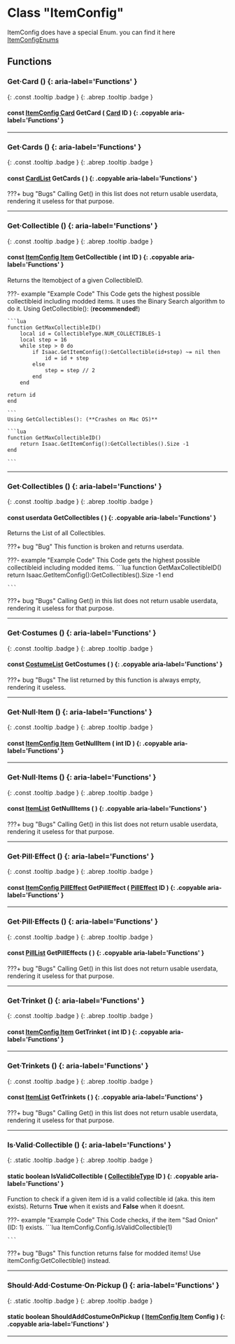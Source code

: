 # Class "ItemConfig"
ItemConfig does have a special Enum.  you can find it here [ItemConfigEnums](../enums/ItemConfigEnums.html)

## Functions
### Get·Card () {: aria-label='Functions' }
[ ](#){: .const .tooltip .badge } [ ](#){: .abrep .tooltip .badge }
#### const [ItemConfig Card](ItemConfig_Card.html) GetCard ( [Card](../enums/Card.html) ID ) {: .copyable aria-label='Functions' }

___ 
### Get·Cards () {: aria-label='Functions' }
[ ](#){: .const .tooltip .badge } [ ](#){: .abrep .tooltip .badge }
#### const [CardList](CppContainer_Vector_CardConfigList.html) GetCards ( ) {: .copyable aria-label='Functions' }

???+ bug "Bugs"
    Calling Get() in this list does not return usable userdata, rendering it useless for that purpose.

___ 
### Get·Collectible () {: aria-label='Functions' }
[ ](#){: .const .tooltip .badge } [ ](#){: .abrep .tooltip .badge }
#### const [ItemConfig Item](ItemConfig_Item.html) GetCollectible ( int ID ) {: .copyable aria-label='Functions' }

Returns the Itemobject of a given CollectibleID.

???- example "Example Code"
    This Code gets the highest possible collectibleid including modded items. It uses the Binary Search algorithm to do it.
    Using GetCollectible(): (**recommended!**)

    ```lua 
    function GetMaxCollectibleID()
        local id = CollectibleType.NUM_COLLECTIBLES-1
        local step = 16
        while step > 0 do
            if Isaac.GetItemConfig():GetCollectible(id+step) ~= nil then
                id = id + step
            else
                step = step // 2
            end
        end
    
    return id
    end
    
    ```
    Using GetCollectibles(): (**Crashes on Mac OS)**

    ```lua 
    function GetMaxCollectibleID()
        return Isaac.GetItemConfig():GetCollectibles().Size -1
    end
    
    ```
___ 
### Get·Collectibles () {: aria-label='Functions' }
[ ](#){: .const .tooltip .badge } [ ](#){: .abrep .tooltip .badge }
#### const userdata GetCollectibles ( ) {: .copyable aria-label='Functions' }

Returns the List of all Collectibles. 

???+ bug "Bug"
    This function is broken and returns userdata.

???- example "Example Code"
    This Code gets the highest possible collectibleid including modded items.
    ```lua 
    function GetMaxCollectibleID()
        return Isaac.GetItemConfig():GetCollectibles().Size -1
    end
    
    ```


???+ bug "Bugs"
    Calling Get() in this list does not return usable userdata, rendering it useless for that purpose.
___ 
### Get·Costumes () {: aria-label='Functions' }
[ ](#){: .const .tooltip .badge } [ ](#){: .abrep .tooltip .badge }
#### const [CostumeList](CppContainer_Vector_CostumeConfigList.html) GetCostumes ( ) {: .copyable aria-label='Functions' }


???+ bug "Bugs"
    The list returned by this function is always empty, rendering it useless.
___ 
### Get·Null·Item () {: aria-label='Functions' }
[ ](#){: .const .tooltip .badge } [ ](#){: .abrep .tooltip .badge }
#### const [ItemConfig Item](ItemConfig_Item.html) GetNullItem ( int ID ) {: .copyable aria-label='Functions' }

___ 
### Get·Null·Items () {: aria-label='Functions' }
[ ](#){: .const .tooltip .badge } [ ](#){: .abrep .tooltip .badge }
#### const [ItemList](CppContainer_Vector_ItemConfigList.html) GetNullItems ( ) {: .copyable aria-label='Functions' }

???+ bug "Bugs"
    Calling Get() in this list does not return usable userdata, rendering it useless for that purpose.

___ 
### Get·Pill·Effect () {: aria-label='Functions' }
[ ](#){: .const .tooltip .badge } [ ](#){: .abrep .tooltip .badge }
#### const [ItemConfig PillEffect](ItemConfig_PillEffect.html) GetPillEffect ( [PillEffect](../enums/PillEffect.html) ID ) {: .copyable aria-label='Functions' }

___ 
### Get·Pill·Effects () {: aria-label='Functions' }
[ ](#){: .const .tooltip .badge } [ ](#){: .abrep .tooltip .badge }
#### const [PillList](CppContainer_Vector_PillConfigList.html) GetPillEffects ( ) {: .copyable aria-label='Functions' }

???+ bug "Bugs"
    Calling Get() in this list does not return usable userdata, rendering it useless for that purpose.

___ 
### Get·Trinket () {: aria-label='Functions' }
[ ](#){: .const .tooltip .badge } [ ](#){: .abrep .tooltip .badge }
#### const [ItemConfig Item](ItemConfig_Item.html) GetTrinket ( int ID ) {: .copyable aria-label='Functions' }

___ 
### Get·Trinkets () {: aria-label='Functions' }
[ ](#){: .const .tooltip .badge } [ ](#){: .abrep .tooltip .badge }
#### const [ItemList](CppContainer_Vector_ItemConfigList.html) GetTrinkets ( ) {: .copyable aria-label='Functions' }

???+ bug "Bugs"
    Calling Get() in this list does not return usable userdata, rendering it useless for that purpose.

___ 
### Is·Valid·Collectible () {: aria-label='Functions' }
[ ](#){: .static .tooltip .badge } [ ](#){: .abrep .tooltip .badge }
#### static boolean IsValidCollectible ( [CollectibleType](../enums/CollectibleType.html) ID ) {: .copyable aria-label='Functions' }

Function to check if a given item id is a valid collectible id (aka. this item exists). Returns **True** when it exists and **False** when it doesnt.

???- example "Example Code"
    This Code checks, if the item "Sad Onion" (ID: 1) exists.
    ```lua 
    ItemConfig.Config.IsValidCollectible(1)
    
    ```


???+ bug "Bugs"
    This function returns false for modded items! Use itemConfig:GetCollectible() instead.
___ 
### Should·Add·Costume·On·Pickup () {: aria-label='Functions' }
[ ](#){: .static .tooltip .badge } [ ](#){: .abrep .tooltip .badge }
#### static boolean ShouldAddCostumeOnPickup ( [ItemConfig Item](ItemConfig_Item.html) Config ) {: .copyable aria-label='Functions' }

___ 
